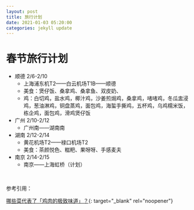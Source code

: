 ```yaml
---
layout: post
title: 旅行计划
date: 2021-01-03 05:20:00
categories: jekyll update
---
```


# 春节旅行计划

* 顺德 2/6-2/10&nbsp;
  * 上海浦东机T2——白云机场T1B——顺德
  * 美食：煲仔饭、桑拿鸡、桑拿鱼、双皮奶、
  * 鸡：白切鸡，盐水鸡，椰汁鸡，沙姜煎焗鸡，桑拿鸡，啫啫鸡，冬瓜盅浸鸡，葱油淋鸡，铜盘蒸鸡，面包鸡，海蜇手撕鸡，五杯鸡，乌鸡糯米饭，栋企鸡，面包鸡，滑鸡煲仔饭
* 广州 2/10-2/12
  * 广州南——湖南南
* 湖南 2/12-2/14
  * 黄花机场T2——禄口机场T2
  * 美食：茶颜悦色、糍粑、果呀呀、手感麦夫
* 南京 2/14-2/15
  * 南京——上海虹桥（计划）

&nbsp;

参考引用：

[哪些菜代表了「鸡肉的极致味道」？](https://www.zhihu.com/question/40980165/answer/1090092969){: target="_blank" rel="noopener"}

&nbsp;
